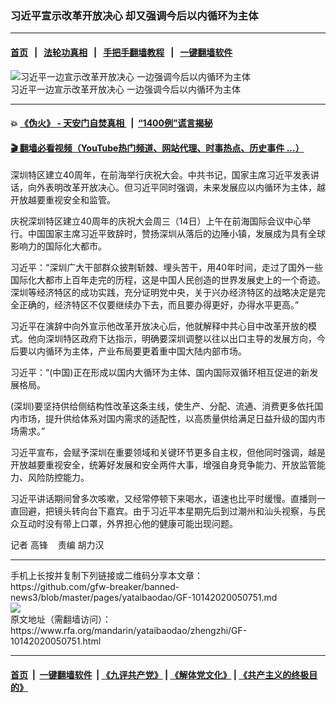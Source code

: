 ### 习近平宣示改革开放决心  却又强调今后以内循环为主体
------------------------

#### [首页](https://github.com/gfw-breaker/banned-news3/blob/master/README.md) &nbsp;&nbsp;|&nbsp;&nbsp; [法轮功真相](https://github.com/begood0513/basic/blob/master/README.md)  &nbsp;&nbsp;|&nbsp;&nbsp; [手把手翻墙教程](https://github.com/gfw-breaker/guides/wiki)  &nbsp;&nbsp;|&nbsp;&nbsp; [一键翻墙软件](https://github.com/gfw-breaker/nogfw/blob/master/README.md)  



<div id="headerimg">
 <img alt="习近平一边宣示改革开放决心    一边强调今后以内循环为主体  " src="https://www.rfa.org/mandarin/yataibaodao/zhengzhi/xi_internal_mand.jpg/@@images/909ab332-a86e-4221-a1ae-f9b37c01a588.jpeg" title="习近平一边宣示改革开放决心    一边强调今后以内循环为主体  "/>
 <div id="headerimgcontents">
  <div id="headerimgcaption">
   <span>
    习近平一边宣示改革开放决心    一边强调今后以内循环为主体
   </span>
   <!-- zoomattribute -->
  </div>
  <!-- headerimgcaption -->
 </div>
 <!-- headerimagecontents -->
</div>

<hr/>


#### 💥 [《伪火》 - 天安门自焚真相 ](http://158.247.195.190:10000/videos/blog/weihuo.html)&nbsp; |&nbsp; [“1400例”谎言揭秘  ](http://158.247.195.190:10000/videos/blog/jiexi1400.html)

#### [ 🎬  翻墙必看视频（YouTube热门频道、网站代理、时事热点、历史事件 ...）](https://github.com/gfw-breaker/links/blob/master/banned.md)

<div id="storytext">
 <div>
  <div class="slot_header">
  </div>
 </div>
 <p>
  深圳特区建立40周年，在前海举行庆祝大会。中共书记，国家主席习近平发表讲话，向外表明改革开放决心。但习近平同时强调，未来发展应以内循环为主体，越开放越要重视安全和监管。
 </p>
 <p>
 </p>
 <p>
  庆祝深圳特区建立40周年的庆祝大会周三（14日）上午在前海国际会议中心举行。中国国家主席习近平致辞时，赞扬深圳从落后的边陲小镇，发展成为具有全球影响力的国际化大都市。
 </p>
 <p>
 </p>
 <p>
  习近平：“深圳广大干部群众披荆斩棘、埋头苦干，用40年时间，走过了国外一些国际化大都市上百年走完的历程，这是中国人民创造的世界发展史上的一个奇迹。深圳等经济特区的成功实践，充分证明党中央，关于兴办经济特区的战略决定是完全正确的，经济特区不仅要继续办下去，而且要办得更好，办得水平更高。”
 </p>
 <p>
 </p>
 <p>
  习近平在演辞中向外宣示他改革开放决心后，他就解释中共心目中改革开放的模式。他向深圳特区政府下达指示，明确要深圳调整以往以出口主导的发展方向，今后要以内循环为主体，产业布局要更着重中国大陆内部市场。
 </p>
 <p>
 </p>
 <p>
  习近平：“(中国)正在形成以国内大循环为主体、国内国际双循环相互促进的新发展格局。
 </p>
 <p>
  (深圳)要坚持供给侧结构性改革这条主线，使生产、分配、流通、消费更多依托国内市场，提升供给体系对国内需求的适配性，以高质量供给满足日益升级的国内市场需求。”
 </p>
 <p>
  习近平宣布，会赋予深圳在重要领域和关键环节更多自主权，但他同时强调，越是开放越要重视安全，统筹好发展和安全两件大事，增强自身竞争能力、开放监管能力、风险防控能力。
 </p>
 <p>
  习近平讲话期间曾多次咳嗽，又经常停顿下来喝水，语速也比平时缓慢。直播则一直回避，把镜头转向台下嘉宾。由于习近平本星期先后到过潮州和汕头视察，与民众互动时没有带上口罩，外界担心他的健康可能出现问题。
 </p>
 <p>
 </p>
 <p>
  记者 高锋    责编 胡力汉
 </p>
</div>

<hr/>
手机上长按并复制下列链接或二维码分享本文章：<br/>
https://github.com/gfw-breaker/banned-news3/blob/master/pages/yataibaodao/GF-10142020050751.md <br/>
<a href='https://github.com/gfw-breaker/banned-news3/blob/master/pages/yataibaodao/GF-10142020050751.md'><img src='https://github.com/gfw-breaker/banned-news3/blob/master/pages/yataibaodao/GF-10142020050751.md.png'/></a> <br/>
原文地址（需翻墙访问）：https://www.rfa.org/mandarin/yataibaodao/zhengzhi/GF-10142020050751.html


------------------------
#### [首页](https://github.com/gfw-breaker/banned-news3/blob/master/README.md) &nbsp;|&nbsp; [一键翻墙软件](https://github.com/gfw-breaker/nogfw/blob/master/README.md) &nbsp;| [《九评共产党》](https://github.com/gfw-breaker/9ping.md/blob/master/README.md#九评之一评共产党是什么) | [《解体党文化》](https://github.com/gfw-breaker/jtdwh.md/blob/master/README.md) | [《共产主义的终极目的》](https://github.com/gfw-breaker/gczydzjmd.md/blob/master/README.md)


<img src='http://gfw-breaker.win/banned-news3/pages/yataibaodao/GF-10142020050751.md' width='0px' height='0px'/>